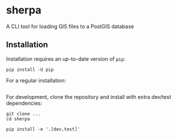 # sherpa

A CLI tool for loading GIS files to a PostGIS database

## Installation

Installation requires an up-to-date version of `pip`:
```shell
pip install -U pip
```

For a regular installation:
```shell

```

For development, clone the repository and install with extra dev/test dependencies:
```shell
git clone ...
cd sherpa

pip install -e '.[dev,test]'
```
